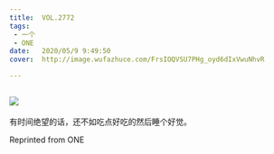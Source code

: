 ```yaml
---
title:	VOL.2772
tags:
 - 一个
 - ONE
date:	2020/05/9 9:49:50
cover:	http://image.wufazhuce.com/FrsIOQVSU7PHg_oyd6dIxVwuNhvR

---
```

![](http://image.wufazhuce.com/FrsIOQVSU7PHg_oyd6dIxVwuNhvR)
---

有时间绝望的话，还不如吃点好吃的然后睡个好觉。
 
Reprinted from ONE
